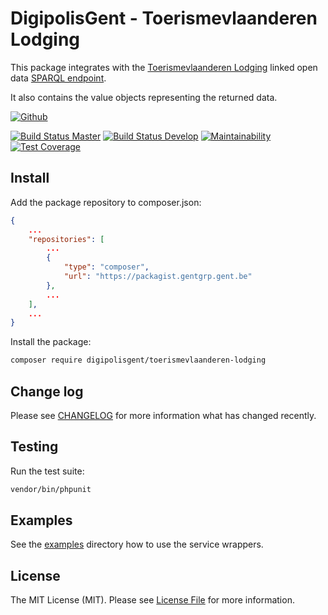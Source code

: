 # DigipolisGent - Toerismevlaanderen Lodging

This package integrates with the [Toerismevlaanderen Lodging][tv.lodging] linked
open data [SPARQL endpoint][tv.lodging.sparql].

It also contains the value objects representing the returned data.

[![Github][github-badge]][github-link]

[![Build Status Master][travis-master-badge]][travis-master-link]
[![Build Status Develop][travis-develop-badge]][travis-develop-link]
[![Maintainability][codeclimate-maint-badge]][codeclimate-maint-link]
[![Test Coverage][codeclimate-cover-badge]][codeclimate-cover-link]

## Install

Add the package repository to composer.json:

``` json
{
    ...
    "repositories": [
        ...
        {
            "type": "composer",
            "url": "https://packagist.gentgrp.gent.be"
        },
        ...
    ],
    ...
}
```

Install the package:

```bash
composer require digipolisgent/toerismevlaanderen-lodging
```

## Change log

Please see [CHANGELOG](CHANGELOG.md) for more information what has changed
recently.

## Testing

Run the test suite:

``` bash
vendor/bin/phpunit
```

## Examples

See the [examples](examples) directory how to use the service wrappers.

## License

The MIT License (MIT). Please see [License File](LICENSE.md) for more
information.

[tv.lodging]: https://data.toerismevlaanderen.be/linked-data-gebruik
[tv.lodging.sparql]: https://linked.toerismevlaanderen.be/sparql

[github-badge]: https://img.shields.io/badge/github-DigipolisGent_Toerismevlaanderen_Lodging-blue.svg?logo=github
[github-link]: https://github.com/digipolisgent/drupal8_site_kuanza

[travis-master-badge]: https://travis-ci.com/digipolisgent/php_package_dg-toerismevlaanderen-lodging.svg?token=anXPs46DEwgxP8RmJPAJ&branch=master "Travis build master"
[travis-master-link]: https://travis-ci.com/digipolisgent/php_package_dg-toerismevlaanderen-lodging
[travis-develop-badge]: https://travis-ci.com/digipolisgent/php_package_dg-toerismevlaanderen-lodging.svg?token=anXPs46DEwgxP8RmJPAJ&branch=develop "Travis build develop"
[travis-develop-link]: https://travis-ci.com/digipolisgent/php_package_dg-toerismevlaanderen-lodging

[codeclimate-maint-badge]: https://api.codeclimate.com/v1/badges/c837ebbed37a47b41c38/maintainability
[codeclimate-maint-link]: https://codeclimate.com/repos/5d5d2ccb4626e0019f00d14b/maintainability
[codeclimate-cover-badge]: https://api.codeclimate.com/v1/badges/c837ebbed37a47b41c38/test_coverage
[codeclimate-cover-link]: https://codeclimate.com/repos/5d5d2ccb4626e0019f00d14b/test_coverage
